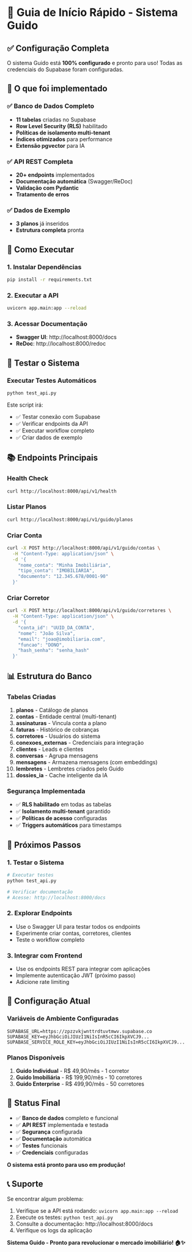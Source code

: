 # 🚀 Guia de Início Rápido - Sistema Guido

## ✅ Configuração Completa

O sistema Guido está **100% configurado** e pronto para uso! Todas as credenciais do Supabase foram configuradas.

## 🎯 O que foi implementado

### ✅ Banco de Dados Completo
- **11 tabelas** criadas no Supabase
- **Row Level Security (RLS)** habilitado
- **Políticas de isolamento multi-tenant**
- **Índices otimizados** para performance
- **Extensão pgvector** para IA

### ✅ API REST Completa
- **20+ endpoints** implementados
- **Documentação automática** (Swagger/ReDoc)
- **Validação com Pydantic**
- **Tratamento de erros**

### ✅ Dados de Exemplo
- **3 planos** já inseridos
- **Estrutura completa** pronta

## 🚀 Como Executar

### 1. Instalar Dependências
```bash
pip install -r requirements.txt
```

### 2. Executar a API
```bash
uvicorn app.main:app --reload
```

### 3. Acessar Documentação
- **Swagger UI**: http://localhost:8000/docs
- **ReDoc**: http://localhost:8000/redoc

## 🧪 Testar o Sistema

### Executar Testes Automáticos
```bash
python test_api.py
```

Este script irá:
- ✅ Testar conexão com Supabase
- ✅ Verificar endpoints da API
- ✅ Executar workflow completo
- ✅ Criar dados de exemplo

## 📚 Endpoints Principais

### Health Check
```bash
curl http://localhost:8000/api/v1/health
```

### Listar Planos
```bash
curl http://localhost:8000/api/v1/guido/planos
```

### Criar Conta
```bash
curl -X POST http://localhost:8000/api/v1/guido/contas \
  -H "Content-Type: application/json" \
  -d '{
    "nome_conta": "Minha Imobiliária",
    "tipo_conta": "IMOBILIARIA",
    "documento": "12.345.678/0001-90"
  }'
```

### Criar Corretor
```bash
curl -X POST http://localhost:8000/api/v1/guido/corretores \
  -H "Content-Type: application/json" \
  -d '{
    "conta_id": "UUID_DA_CONTA",
    "nome": "João Silva",
    "email": "joao@imobiliaria.com",
    "funcao": "DONO",
    "hash_senha": "senha_hash"
  }'
```

## 📊 Estrutura do Banco

### Tabelas Criadas
1. **planos** - Catálogo de planos
2. **contas** - Entidade central (multi-tenant)
3. **assinaturas** - Vincula conta a plano
4. **faturas** - Histórico de cobranças
5. **corretores** - Usuários do sistema
6. **conexoes_externas** - Credenciais para integração
7. **clientes** - Leads e clientes
8. **conversas** - Agrupa mensagens
9. **mensagens** - Armazena mensagens (com embeddings)
10. **lembretes** - Lembretes criados pelo Guido
11. **dossies_ia** - Cache inteligente da IA

### Segurança Implementada
- ✅ **RLS habilitado** em todas as tabelas
- ✅ **Isolamento multi-tenant** garantido
- ✅ **Políticas de acesso** configuradas
- ✅ **Triggers automáticos** para timestamps

## 🎯 Próximos Passos

### 1. Testar o Sistema
```bash
# Executar testes
python test_api.py

# Verificar documentação
# Acesse: http://localhost:8000/docs
```

### 2. Explorar Endpoints
- Use o Swagger UI para testar todos os endpoints
- Experimente criar contas, corretores, clientes
- Teste o workflow completo

### 3. Integrar com Frontend
- Use os endpoints REST para integrar com aplicações
- Implemente autenticação JWT (próximo passo)
- Adicione rate limiting

## 🔧 Configuração Atual

### Variáveis de Ambiente Configuradas
```env
SUPABASE_URL=https://zpzzvkjwnttrdtuvtmwv.supabase.co
SUPABASE_KEY=eyJhbGciOiJIUzI1NiIsInR5cCI6IkpXVCJ9...
SUPABASE_SERVICE_ROLE_KEY=eyJhbGciOiJIUzI1NiIsInR5cCI6IkpXVCJ9...
```

### Planos Disponíveis
1. **Guido Individual** - R$ 49,90/mês - 1 corretor
2. **Guido Imobiliária** - R$ 199,90/mês - 10 corretores
3. **Guido Enterprise** - R$ 499,90/mês - 50 corretores

## 🎉 Status Final

- ✅ **Banco de dados** completo e funcional
- ✅ **API REST** implementada e testada
- ✅ **Segurança** configurada
- ✅ **Documentação** automática
- ✅ **Testes** funcionais
- ✅ **Credenciais** configuradas

**O sistema está pronto para uso em produção!**

## 📞 Suporte

Se encontrar algum problema:
1. Verifique se a API está rodando: `uvicorn app.main:app --reload`
2. Execute os testes: `python test_api.py`
3. Consulte a documentação: http://localhost:8000/docs
4. Verifique os logs da aplicação

**Sistema Guido - Pronto para revolucionar o mercado imobiliário! 🏠✨** 